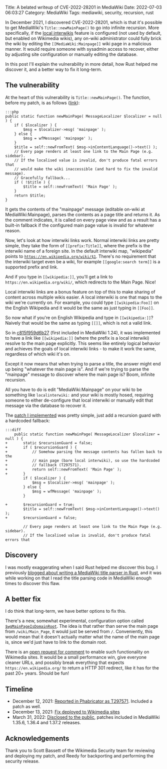 Title: A belated writeup of CVE-2022-28201 in MediaWiki
Date: 2022-07-03 06:03:27
Category: MediaWiki
Tags: mediawiki, security, recursion, rust

In December 2021, I discovered CVE-2022-28201, which is that it's possible to get MediaWiki's <code>Title::newMainPage()</code> to go into infinite recursion. More specifically, if the [local interwikis](https://www.mediawiki.org/wiki/Manual:$wgLocalInterwikis) feature is configured (not used by default, but enabled on Wikimedia wikis), any on-wiki administrator could fully brick the wiki by editing the <code>[[MediaWiki:Mainpage]]</code> wiki page in a malicious manner. It would require someone with sysadmin access to recover, either by adjusting site configuration or manually editing the database.

In this post I'll explain the vulnerability in more detail, how Rust helped me discover it, and a better way to fix it long-term.

## The vulnerability

At the heart of this vulnerability is <code>Title::newMainPage()</code>. The function, before my patch, is as follows ([link](https://gerrit.wikimedia.org/r/plugins/gitiles/mediawiki/core/+/b44af6c975d0271b3cf305441636de376b6d5995/includes/Title.php#711)):

	:::php
	public static function newMainPage( MessageLocalizer $localizer = null ) {
		if ( $localizer ) {
			$msg = $localizer->msg( 'mainpage' );
		} else {
			$msg = wfMessage( 'mainpage' );
		}
		$title = self::newFromText( $msg->inContentLanguage()->text() );
		// Every page renders at least one link to the Main Page (e.g. sidebar).
		// If the localised value is invalid, don't produce fatal errors that
		// would make the wiki inaccessible (and hard to fix the invalid message).
		// Gracefully fallback...
		if ( !$title ) {
			$title = self::newFromText( 'Main Page' );
		}
		return $title;
	}

It gets the contents of the "mainpage" message (editable on-wiki at MediaWiki:Mainpage), parses the contents as a page title and
returns it. As the comment indicates, it is called on every page view and as a result has a built-in fallback if the configured
main page value is invalid for whatever reason.

Now, let's look at how interwiki links work. Normal interwiki links are pretty simple, they take the form of `[[prefix:Title]]`,
where the prefix is the interwiki name of a foreign site. In the default interwiki map, "wikipedia" points to <code>https://en.wikipedia.org/wiki/$1</code>. There's no requirement that the interwiki target even be a wiki, for example `[[google:search term]]` is a supported prefix and link.

And if you type in `[[wikipedia:]]`, you'll get a link to `https://en.wikipedia.org/wiki/`, which redirects to the Main Page. Nice!

Local interwiki links are a bonus feature on top of this to make sharing of content across multiple wikis easier. A local interwiki
is one that maps to the wiki we're currently on. For example, you could type `[[wikipedia:Foo]]` on the English Wikipedia and it would
be the same as just typing in `[[Foo]]`.

So now what if you're on English Wikipedia and type in `[[wikipedia:]]`? Naively that would be the same as typing `[[]]`, which is not a valid link.

So in [c815f959d6b27](https://gerrit.wikimedia.org/r/c/mediawiki/core/+/127592) (first included in MediaWiki 1.24), it was implemented to have a link like `[[wikipedia:]]` (where the prefix is a local interwiki) resolve to the main page explicitly. This seems like entirely logical behavior and achieves the goals of local interwiki links - to make it work the same, regardless of which wiki it's on.

Except it now means that when trying to parse a title, the answer might end up being "whatever the main page is". And if we're trying
to parse the "mainpage" message to discover where the main page is? Boom, infinite recursion.

All you have to do is edit "MediaWiki:Mainpage" on your wiki to be something like `localinterwiki:` and your wiki is mostly hosed, requiring someone to either de-configure that local interwiki or manually edit that message via the database to recover it.

The [patch I implemented](https://gerrit.wikimedia.org/r/c/mediawiki/core/+/775992/) was pretty simple, just add a recursion guard with a hardcoded fallback:

	:::diff
	 	public static function newMainPage( MessageLocalizer $localizer = null ) {
	+		static $recursionGuard = false;
	+		if ( $recursionGuard ) {
	+			// Somehow parsing the message contents has fallen back to the
	+			// main page (bare local interwiki), so use the hardcoded
	+			// fallback (T297571).
	+			return self::newFromText( 'Main Page' );
	+		}
	 		if ( $localizer ) {
	 			$msg = $localizer->msg( 'mainpage' );
	 		} else {
	 			$msg = wfMessage( 'mainpage' );
	 		}
	 
	+		$recursionGuard = true;
	 		$title = self::newFromText( $msg->inContentLanguage()->text() );
	+		$recursionGuard = false;
	 
	 		// Every page renders at least one link to the Main Page (e.g. sidebar).
	 		// If the localised value is invalid, don't produce fatal errors that

## Discovery
I was mostly exaggerating when I said Rust helped me discover this bug. I previously [blogged about writing a MediaWiki title parser in Rust](https://blog.legoktm.com/2021/12/23/what-it-takes-to-parse-mediawiki-page-titlesin-rust.html), and it was while working on that I read the title parsing code in MediaWiki enough times to discover this flaw.

## A better fix
I do think that long-term, we have better options to fix this.

There's a new, somewhat experimental, configuration option called [`$wgMainPageIsDomainRoot`](https://www.mediawiki.org/wiki/Manual:$wgMainPageIsDomainRoot). The idea is that rather than serve the main page from `/wiki/Main_Page`, it would just be served from `/`. Conveniently, this would mean that it doesn't actually matter what the name of the main page is, since we'd just have to link to the domain root.

There is an [open request for comment](https://phabricator.wikimedia.org/T120085) to enable such functionality on Wikimedia sites. It would be a small performance win, give everyone cleaner URLs, and possibly break everything that expects `https://en.wikipedia.org/` to return a HTTP 301 redirect, like it has for the past 20+ years. Should be fun!

## Timeline
* December 12, 2021: [Reported in Phabricator as T297571](https://phabricator.wikimedia.org/T297571). Included a patch as well.
* December 13, 2021: [Fix deployed to Wikimedia sites](https://sal.toolforge.org/log/KqXRtX0B8Fs0LHO5JYzW)
* March 31, 2022: [Disclosed to the public](https://lists.wikimedia.org/hyperkitty/list/mediawiki-announce@lists.wikimedia.org/thread/YJNXKPV5Z56NSUQ4G3SXPDUIZG5EQ7UR/), patches included in MediaWiki 1.35.6, 1.36.4 and 1.37.2 releases.

## Acknowledgements
Thank you to Scott Bassett of the Wikimedia Security team for reviewing and deploying my patch, and Reedy for backporting and performing the security release.
